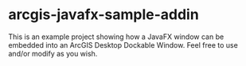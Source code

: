 # arcgis-javafx-sample-addin

This is an example project showing how a JavaFX window can be embedded into an ArcGIS Desktop Dockable Window. 
Feel free to use and/or modify as you wish. 
